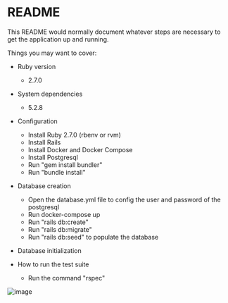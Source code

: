# README

This README would normally document whatever steps are necessary to get the
application up and running.

Things you may want to cover:

* Ruby version
  - 2.7.0
* System dependencies
  - 5.2.8
* Configuration
  - Install Ruby 2.7.0 (rbenv or rvm)
  - Install Rails
  - Install Docker and Docker Compose
  - Install Postgresql
  - Run "gem install bundler"
  - Run "bundle install"
* Database creation
  - Open the database.yml file to config the user and password of the postgresql
  - Run docker-compose up
  - Run "rails db:create"
  - Run "rails db:migrate"
  - Run "rails db:seed" to populate the database
* Database initialization

* How to run the test suite
  - Run the command "rspec"

![image](https://github.com/NickCamara/cities_search/assets/75806711/17760c25-5b34-4af1-acb4-784479e75a14)
